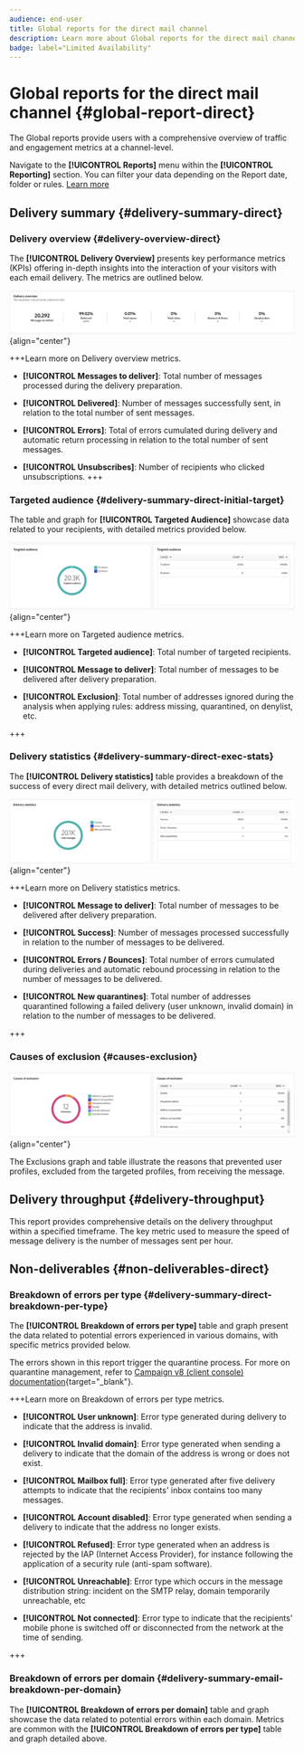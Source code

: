 ```yaml
---
audience: end-user
title: Global reports for the direct mail channel
description: Learn more about Global reports for the direct mail channel
badge: label="Limited Availability"
---
```

# Global reports for the direct mail channel {#global-report-direct}

The Global reports provide users with a comprehensive overview of traffic and engagement metrics at a channel-level.

Navigate to the **[!UICONTROL Reports]** menu within the **[!UICONTROL Reporting]** section. You can filter your data depending on the Report date, folder or rules. [Learn more](global-reports.md)

## Delivery summary {#delivery-summary-direct}

### Delivery overview {#delivery-overview-direct}

The **[!UICONTROL Delivery Overview]** presents key performance metrics (KPIs) offering in-depth insights into the interaction of your visitors with each email delivery. The metrics are outlined below.

![](assets/global_report_email_delivery_overview.png){align="center"}

+++Learn more on Delivery overview metrics.

* **[!UICONTROL Messages to deliver]**: Total number of messages processed during the delivery preparation.

* **[!UICONTROL Delivered]**: Number of messages successfully sent, in relation to the total number of sent messages.

* **[!UICONTROL Errors]**: Total of errors cumulated during delivery and automatic return processing in relation to the total number of sent messages.

* **[!UICONTROL Unsubscribes]**: Number of recipients who clicked unsubscriptions.
+++

### Targeted audience {#delivery-summary-direct-initial-target}

The table and graph for **[!UICONTROL Targeted Audience]** showcase data related to your recipients, with detailed metrics provided below.

![](assets/global_report_email_targeted_audience.png){align="center"}

+++Learn more on Targeted audience metrics.

* **[!UICONTROL Targeted audience]**: Total number of targeted recipients.

* **[!UICONTROL Message to deliver]**: Total number of messages to be delivered after delivery preparation.

* **[!UICONTROL Exclusion]**: Total number of addresses ignored during the analysis when applying rules: address missing, quarantined, on denylist, etc.

+++

### Delivery statistics {#delivery-summary-direct-exec-stats}

The **[!UICONTROL Delivery statistics]** table provides a breakdown of the success of every direct mail delivery, with detailed metrics outlined below.

![](assets/global_report_email_delivery_statistics.png){align="center"}

+++Learn more on Delivery statistics metrics.

* **[!UICONTROL Message to deliver]**: Total number of messages to be delivered after delivery preparation.

* **[!UICONTROL Success]**: Number of messages processed successfully in relation to the number of messages to be delivered.

* **[!UICONTROL Errors / Bounces]**: Total number of errors cumulated during deliveries and automatic rebound processing in relation to the number of messages to be delivered.

* **[!UICONTROL New quarantines]**: Total number of addresses quarantined following a failed delivery (user unknown, invalid domain) in relation to the number of messages to be delivered.

+++

### Causes of exclusion {#causes-exclusion}

![](assets/global_report_email_exclusions.png){align="center"}

The Exclusions graph and table illustrate the reasons that prevented user profiles, excluded from the targeted profiles, from receiving the message.

## Delivery throughput {#delivery-throughput}

This report provides comprehensive details on the delivery throughput within a specified timeframe. The key metric used to measure the speed of message delivery is the number of messages sent per hour.

## Non-deliverables {#non-deliverables-direct}

### Breakdown of errors per type {#delivery-summary-direct-breakdown-per-type}

The **[!UICONTROL Breakdown of errors per type]** table and graph present the data related to potential errors experienced in various domains, with specific metrics provided below.
    
The errors shown in this report trigger the quarantine process. For more on quarantine management, refer to [Campaign v8 (client console) documentation](https://experienceleague.adobe.com/docs/campaign/campaign-v8/campaigns/send/failures/delivery-failures.html){target="_blank"}.

+++Learn more on Breakdown of errors per type metrics.

* **[!UICONTROL User unknown]**: Error type generated during delivery to indicate that the address is invalid.

* **[!UICONTROL Invalid domain]**: Error type generated when sending a delivery to indicate that the domain of the address is wrong or does not exist.

* **[!UICONTROL Mailbox full]**: Error type generated after five delivery attempts to indicate that the recipients' inbox contains too many messages.

* **[!UICONTROL Account disabled]**: Error type generated when sending a delivery to indicate that the address no longer exists.

* **[!UICONTROL Refused]**: Error type generated when an address is rejected by the IAP (Internet Access Provider), for instance following the application of a security rule (anti-spam software).

* **[!UICONTROL Unreachable]**: Error type which occurs in the message distribution string: incident on the SMTP relay, domain temporarily unreachable, etc

* **[!UICONTROL Not connected]**: Error type to indicate that the recipients' mobile phone is switched off or disconnected from the network at the time of sending.

+++

### Breakdown of errors per domain {#delivery-summary-email-breakdown-per-domain}

The **[!UICONTROL Breakdown of errors per domain]** table and graph showcase the data related to potential errors within each domain. Metrics are common with the **[!UICONTROL Breakdown of errors per type]** table and graph detailed above.

